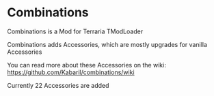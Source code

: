 # Combinations
Combinations is a Mod for Terraria TModLoader

Combinations adds Accessories, which are mostly upgrades for vanilla Accessories

You can read more about these Accessories on the wiki: https://github.com/Kabaril/combinations/wiki

Currently 22 Accessories are added